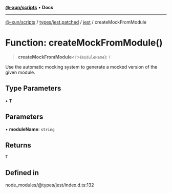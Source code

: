 [**@-xun/scripts**](../../../../../README.md) • **Docs**

***

[@-xun/scripts](../../../../../README.md) / [types/jest.patched](../../../README.md) / [jest](../README.md) / createMockFromModule

# Function: createMockFromModule()

> **createMockFromModule**\<`T`\>(`moduleName`): `T`

Use the automatic mocking system to generate a mocked version of the given module.

## Type Parameters

• **T**

## Parameters

• **moduleName**: `string`

## Returns

`T`

## Defined in

node\_modules/@types/jest/index.d.ts:132
